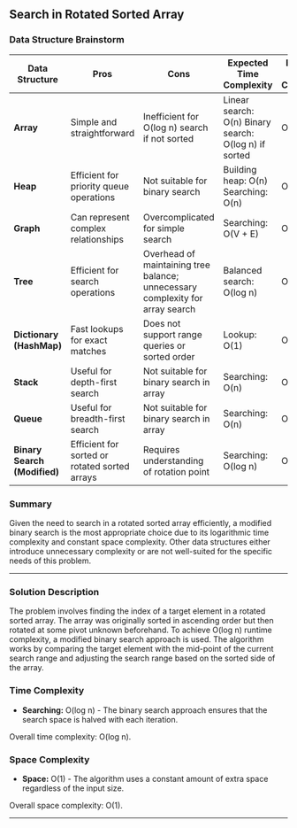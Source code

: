 ## Search in Rotated Sorted Array

### Data Structure Brainstorm

| Data Structure | Pros | Cons | Expected Time Complexity | Expected Space Complexity |
|----------------|------|------|--------------------------|---------------------------|
| **Array** | Simple and straightforward | Inefficient for O(log n) search if not sorted | Linear search: O(n) Binary search: O(log n) if sorted | O(1) |
| **Heap** | Efficient for priority queue operations | Not suitable for binary search | Building heap: O(n) Searching: O(n) | O(n) |
| **Graph** | Can represent complex relationships | Overcomplicated for simple search | Searching: O(V + E) | O(V + E) |
| **Tree** | Efficient for search operations | Overhead of maintaining tree balance; unnecessary complexity for array search | Balanced search: O(log n) | O(n) |
| **Dictionary (HashMap)** | Fast lookups for exact matches | Does not support range queries or sorted order | Lookup: O(1) | O(n) |
| **Stack** | Useful for depth-first search | Not suitable for binary search in array | Searching: O(n) | O(n) |
| **Queue** | Useful for breadth-first search | Not suitable for binary search in array | Searching: O(n) | O(n) |
| **Binary Search (Modified)** | Efficient for sorted or rotated sorted arrays | Requires understanding of rotation point | Searching: O(log n) | O(1) |

### Summary

Given the need to search in a rotated sorted array efficiently, a modified binary search is the most appropriate choice due to its logarithmic time complexity and constant space complexity. Other data structures either introduce unnecessary complexity or are not well-suited for the specific needs of this problem.

---

### Solution Description

The problem involves finding the index of a target element in a rotated sorted array. The array was originally sorted in ascending order but then rotated at some pivot unknown beforehand. To achieve O(log n) runtime complexity, a modified binary search approach is used. The algorithm works by comparing the target element with the mid-point of the current search range and adjusting the search range based on the sorted side of the array.

### Time Complexity

- **Searching:** O(log n) - The binary search approach ensures that the search space is halved with each iteration.

Overall time complexity: O(log n).

### Space Complexity

- **Space:** O(1) - The algorithm uses a constant amount of extra space regardless of the input size.

Overall space complexity: O(1).

---

